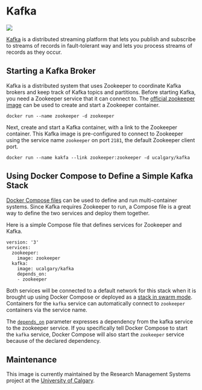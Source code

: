# Kafka

[![](https://images.microbadger.com/badges/image/ucalgary/kafka.svg)](https://microbadger.com/images/ucalgary/kafka)

[Kafka](https://kafka.apache.org) is a distributed streaming platform that lets you publish and subscribe to streams of records in fault-tolerant way and lets you process streams of records as they occur.

## Starting a Kafka Broker

Kafka is a distributed system that uses Zookeeper to coordinate Kafka brokers and keep track of Kafka topics and partitions. Before starting Kafka, you need a Zookeeper service that it can connect to. The [official zookeeper image](https://hub.docker.com/_/zookeeper/) can be used to create and start a Zookeeper container.

```
docker run --name zookeeper -d zookeeper
```

Next, create and start a Kafka container, with a link to the Zookeeper container. This Kafka image is pre-configured to connect to Zookeeper using the service name `zookeeper` on port `2181`, the default Zookeeper client port.

```
docker run --name kakfa --link zookeeper:zookeeper -d ucalgary/kafka
```

## Using Docker Compose to Define a Simple Kafka Stack

[Docker Compose files](https://docs.docker.com/compose/compose-file/) can be used to define and run multi-container systems. Since Kafka requires Zookeeper to run, a Compose file is a great way to define the two services and deploy them together.

Here is a simple Compose file that defines services for Zookeeper and Kafka.

```
version: '3'
services:
  zookeeper:
    image: zookeeper
  kafka:
    image: ucalgary/kafka
    depends_on:
    - zookeeper
```

Both services will be connected to a default network for this stack when it is brought up using Docker Compose or deployed as a [stack in swarm mode](https://docs.docker.com/engine/reference/commandline/stack_deploy/). Containers for the `kafka` service can automatically connect to `zookeeper` containers via the service name.

The [`depends_on`](https://docs.docker.com/compose/compose-file/#/dependson) parameter expresses a dependency from the kafka service to the zookeeper service. If you specifically tell Docker Compose to start the `kafka` service, Docker Compose will also start the `zookeeper` service because of the declared dependency.

## Maintenance

This image is currently maintained by the Research Management Systems project at the [University of Calgary](http://www.ucalgary.ca/).
